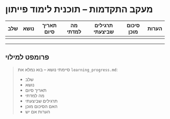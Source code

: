 # מעקב התקדמות – תוכנית לימוד פייתון

| שלב | נושא | תאריך סיום | מה למדתי | תרגילים שביצעתי | סיכום מוכן | הערות |
| --- | ---- | ---------- | -------- | --------------- | ---------- | ----- |
|     |      |            |          |                 |            |       |

---

## פרומפט למילוי

> סיימתי נושא – בוא נמלא את `learning_progress.md`:
>
> - שלב
> - נושא
> - תאריך סיום
> - מה למדתי
> - תרגילים שביצעתי
> - האם הסיכום מוכן
> - הערות אם יש
